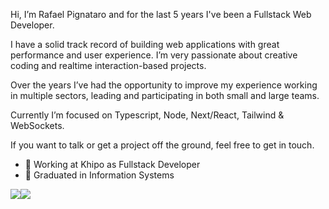Hi, I’m Rafael Pignataro and for the last 5 years I've been a Fullstack Web Developer.

I have a solid track record of building web applications with great performance and user experience. I’m very passionate about creative coding and realtime interaction-based projects.

Over the years I’ve had the opportunity to improve my experience working in multiple sectors, leading and participating in both small and large teams.

Currently I’m focused on Typescript, Node, Next/React, Tailwind & WebSockets. 

If you want to talk or get a project off the ground, feel free to get in touch.

- :office: Working at Khipo as Fullstack Developer
- :school: Graduated in Information Systems

<div style="display: flex; align-items: center;">
  <a href="https://www.linkedin.com/in/rafael-pignataro/" target="_blank">
    <img src="https://img.shields.io/badge/LinkedIn-0077B5?style=for-the-badge&logo=linkedin&logoColor=white" /> 
  </a>
  <a href="mailto:rafapignataro@gmail.com" target="_blank">
    <img src="https://img.shields.io/badge/Gmail-D14836?style=for-the-badge&logo=gmail&logoColor=white" />
  </a>
</div>
